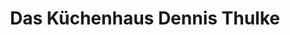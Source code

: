 ---
title: "Das Küchenhaus Dennis Thulke"
url: /minden/das-kuechenhaus-dennis-thulke/
shop: Küchen
---